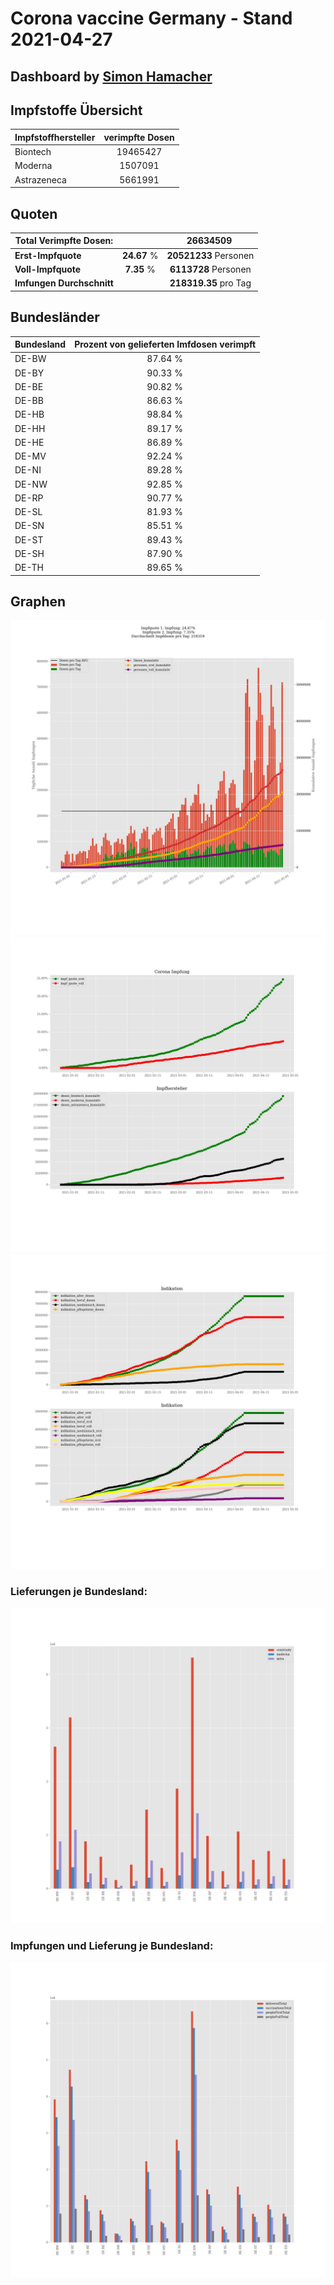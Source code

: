# Corona vaccine Germany - Stand 2021-04-27
## Dashboard by [Simon Hamacher](https://www.shamacher.eu)
## Impfstoffe Übersicht
**Impfstoffhersteller** | **verimpfte Dosen**
-------- | :--------:
Biontech | 19465427
Moderna | 1507091
Astrazeneca | 5661991


## Quoten
**Total Verimpfte Dosen:** | |26634509&nbsp;
-------- | :--------:| :--------:
**Erst-Impfquote** | **24.67** %| **20521233** Personen
**Voll-Impfquote** | **7.35** %| **6113728** Personen
**Imfungen Durchschnitt** | |**218319.35** pro Tag 
## Bundesländer
**Bundesland** | **Prozent von gelieferten Imfdosen verimpft**
-------- | :--------:
DE-BW | 87.64 %
DE-BY | 90.33 %
DE-BE | 90.82 %
DE-BB | 86.63 %
DE-HB | 98.84 %
DE-HH | 89.17 %
DE-HE | 86.89 %
DE-MV | 92.24 %
DE-NI | 89.28 %
DE-NW | 92.85 %
DE-RP | 90.77 %
DE-SL | 81.93 %
DE-SN | 85.51 %
DE-ST | 89.43 %
DE-SH | 87.90 %
DE-TH | 89.65 %
## Graphen
<img src="Impfungen-Corona-01.jpg" alt="Impf Übersicht" title="Impf Übersicht" />
<img src="Impfungen-Corona-02.jpg" alt="Impfquote" title="optionaler Titel" />
<img src="Impfungen-Corona-03.jpg" alt="Indikation" title="Indikation" />

### Lieferungen je Bundesland:
<img src="Impfungen-Corona-04.jpg" alt="Impfungen in den Bundesländern" title="Impfungen in den Bundesländern" />

### Impfungen und Lieferung je Bundesland:
<img src="Impfungen-Corona-05.jpg" alt="Impfungen in den Bundesländern" title="Impfungen in den Bundesländern" />

